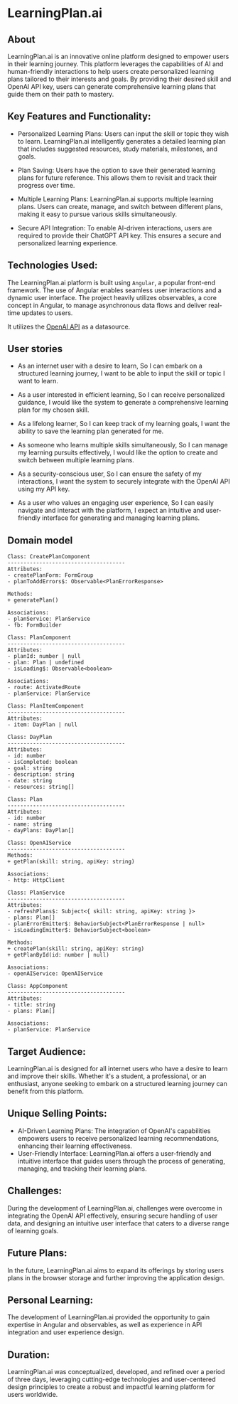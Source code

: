 # LearningPlan.ai

## About 
LearningPlan.ai is an innovative online platform designed to empower users in their learning journey. This platform leverages the capabilities of AI and human-friendly interactions to help users create personalized learning plans tailored to their interests and goals. By providing their desired skill and OpenAI API key, users can generate comprehensive learning plans that guide them on their path to mastery.

## Key Features and Functionality:

* Personalized Learning Plans: Users can input the skill or topic they wish to learn. LearningPlan.ai intelligently generates a detailed learning plan that includes suggested resources, study materials, milestones, and goals.

* Plan Saving: Users have the option to save their generated learning plans for future reference. This allows them to revisit and track their progress over time.

* Multiple Learning Plans: LearningPlan.ai supports multiple learning plans. Users can create, manage, and switch between different plans, making it easy to pursue various skills simultaneously.

* Secure API Integration: To enable AI-driven interactions, users are required to provide their ChatGPT API key. This ensures a secure and personalized learning experience.

## Technologies Used:
The LearningPlan.ai platform is built using `Angular`, a popular front-end framework. The use of Angular enables seamless user interactions and a dynamic user interface. The project heavily utilizes observables, a core concept in Angular, to manage asynchronous data flows and deliver real-time updates to users.

It utilizes the [OpenAI API](https://platform.openai.com/docs/api-reference/chat/create) as a datasource.

## User stories
* As an internet user with a desire to learn,
So I can embark on a structured learning journey,
I want to be able to input the skill or topic I want to learn.

* As a user interested in efficient learning,
So I can receive personalized guidance,
I would like the system to generate a comprehensive learning plan for my chosen skill.

* As a lifelong learner,
So I can keep track of my learning goals,
I want the ability to save the learning plan generated for me.

* As someone who learns multiple skills simultaneously,
So I can manage my learning pursuits effectively,
I would like the option to create and switch between multiple learning plans.

* As a security-conscious user,
So I can ensure the safety of my interactions,
I want the system to securely integrate with the OpenAI API using my API key.

* As a user who values an engaging user experience,
So I can easily navigate and interact with the platform,
I expect an intuitive and user-friendly interface for generating and managing learning plans.

## Domain model
```
Class: CreatePlanComponent
-------------------------------------
Attributes:
- createPlanForm: FormGroup
- planToAddErrors$: Observable<PlanErrorResponse>

Methods:
+ generatePlan()

Associations:
- planService: PlanService
- fb: FormBuilder

Class: PlanComponent
-------------------------------------
Attributes:
- planId: number | null
- plan: Plan | undefined
- isLoading$: Observable<boolean>

Associations:
- route: ActivatedRoute
- planService: PlanService

Class: PlanItemComponent
-------------------------------------
Attributes:
- item: DayPlan | null

Class: DayPlan
-------------------------------------
Attributes:
- id: number
- isCompleted: boolean
- goal: string
- description: string
- date: string
- resources: string[]

Class: Plan
-------------------------------------
Attributes:
- id: number
- name: string
- dayPlans: DayPlan[]

Class: OpenAIService
-------------------------------------
Methods:
+ getPlan(skill: string, apiKey: string)

Associations:
- http: HttpClient

Class: PlanService
-------------------------------------
Attributes:
- refreshPlans$: Subject<{ skill: string, apiKey: string }>
- plans: Plan[]
- planErrorEmitter$: BehaviorSubject<PlanErrorResponse | null>
- isLoadingEmitter$: BehaviorSubject<boolean>

Methods:
+ createPlan(skill: string, apiKey: string)
+ getPlanById(id: number | null)

Associations:
- openAIService: OpenAIService

Class: AppComponent
-------------------------------------
Attributes:
- title: string
- plans: Plan[]

Associations:
- planService: PlanService
```

## Target Audience:
LearningPlan.ai is designed for all internet users who have a desire to learn and improve their skills. Whether it's a student, a professional, or an enthusiast, anyone seeking to embark on a structured learning journey can benefit from this platform.

## Unique Selling Points:
* AI-Driven Learning Plans: The integration of OpenAI's capabilities empowers users to receive personalized learning recommendations, enhancing their learning effectiveness.
* User-Friendly Interface: LearningPlan.ai offers a user-friendly and intuitive interface that guides users through the process of generating, managing, and tracking their learning plans.

## Challenges:
During the development of LearningPlan.ai, challenges were overcome in integrating the OpenAI API effectively, ensuring secure handling of user data, and designing an intuitive user interface that caters to a diverse range of learning goals.

## Future Plans:
In the future, LearningPlan.ai aims to expand its offerings by storing users plans in the browser storage and further improving the application design.

## Personal Learning:
The development of LearningPlan.ai provided the opportunity to gain expertise in Angular and observables, as well as experience in API integration and user experience design.

## Duration:
LearningPlan.ai was conceptualized, developed, and refined over a period of three days, leveraging cutting-edge technologies and user-centered design principles to create a robust and impactful learning platform for users worldwide.